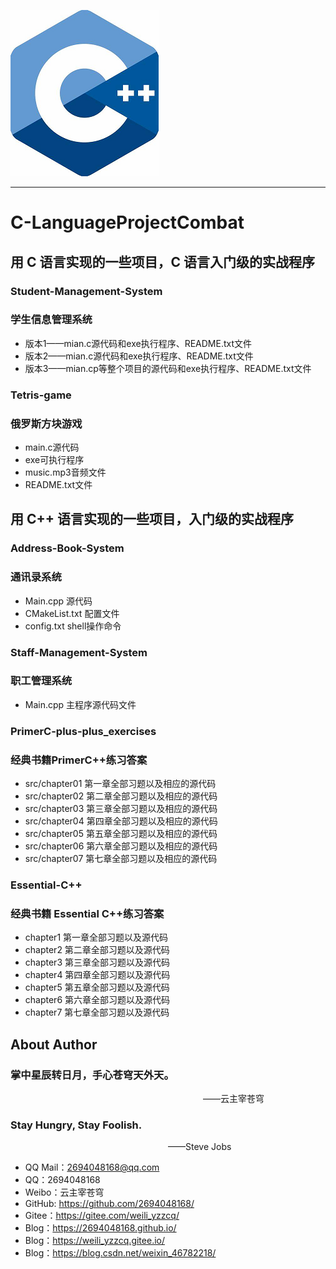 ![CPlusPlus Logo](./Logo.png)

--------------------------------------------------------------------------------
# C-LanguageProjectCombat

## 用 C 语言实现的一些项目，C 语言入门级的实战程序

### Student-Management-System
### 学生信息管理系统
* 版本1——mian.c源代码和exe执行程序、README.txt文件
* 版本2——mian.c源代码和exe执行程序、README.txt文件
* 版本3——mian.cp等整个项目的源代码和exe执行程序、README.txt文件

### Tetris-game
### 俄罗斯方块游戏
* main.c源代码
* exe可执行程序
* music.mp3音频文件
* README.txt文件


## 用 C++ 语言实现的一些项目，入门级的实战程序

### Address-Book-System
### 通讯录系统
* Main.cpp 源代码
* CMakeList.txt 配置文件
* config.txt shell操作命令

### Staff-Management-System
### 职工管理系统
* Main.cpp 主程序源代码文件

### PrimerC-plus-plus_exercises
### 经典书籍PrimerC++练习答案
* src/chapter01 第一章全部习题以及相应的源代码
* src/chapter02 第二章全部习题以及相应的源代码
* src/chapter03 第三章全部习题以及相应的源代码
* src/chapter04 第四章全部习题以及相应的源代码
* src/chapter05 第五章全部习题以及相应的源代码
* src/chapter06 第六章全部习题以及相应的源代码
* src/chapter07 第七章全部习题以及相应的源代码

### Essential-C++
### 经典书籍 Essential C++练习答案
* chapter1 第一章全部习题以及源代码
* chapter2 第二章全部习题以及源代码
* chapter3 第三章全部习题以及源代码
* chapter4 第四章全部习题以及源代码
* chapter5 第五章全部习题以及源代码
* chapter6 第六章全部习题以及源代码
* chapter7 第七章全部习题以及源代码



## About Author

### 掌中星辰转日月，手心苍穹天外天。
&emsp;&emsp;&emsp;&emsp;&emsp;&emsp;&emsp;&emsp;&emsp;&emsp;&emsp;&emsp;&emsp;&emsp;&emsp;&emsp;&emsp;&emsp;&emsp;&emsp;&emsp;&emsp;——云主宰苍穹

### Stay Hungry, Stay Foolish.
&emsp;&emsp;&emsp;&emsp;&emsp;&emsp;&emsp;&emsp;&emsp;&emsp;&emsp;&emsp;&emsp;&emsp;&emsp;&emsp;&emsp;&emsp;——Steve Jobs

- QQ Mail：2694048168@qq.com
- QQ：2694048168
- Weibo：云主宰苍穹
- GitHub: https://github.com/2694048168/
- Gitee：https://gitee.com/weili_yzzcq/
- Blog：https://2694048168.github.io/
- Blog：https://weili_yzzcq.gitee.io/ 
- Blog：https://blog.csdn.net/weixin_46782218/

